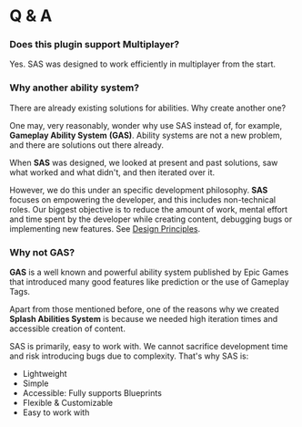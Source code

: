 # Q & A

### Does this plugin support Multiplayer?

Yes. SAS was designed to work efficiently in multiplayer from the start.

### Why another ability system?

There are already existing solutions for abilities. Why create another one?

One may, very reasonably, wonder why use SAS instead of, for example, **Gameplay Ability System** **(GAS)**. Ability systems are not a new problem, and there are solutions out there already.

When **SAS** was designed, we looked at present and past solutions, saw what worked and what didn't, and then iterated over it.

However, we do this under an specific development philosophy. **SAS** focuses on empowering the developer, and this includes non-technical roles. Our biggest objective is to reduce the amount of work, mental effort and time spent by the developer while creating content, debugging bugs or implementing new features. See [Design Principles](resources/design-principles.md).

### Why not GAS?

**GAS** is a well known and powerful ability system published by Epic Games that introduced many good features like prediction or the use of Gameplay Tags.

Apart from those mentioned before, one of the reasons why we created **Splash Abilities System** is because we needed high iteration times and accessible creation of content.

SAS is primarily, easy to work with. We cannot sacrifice development time and risk introducing bugs due to complexity. That's why SAS is:

- Lightweight
- Simple
- Accessible: Fully supports Blueprints
- Flexible & Customizable
- Easy to work with

